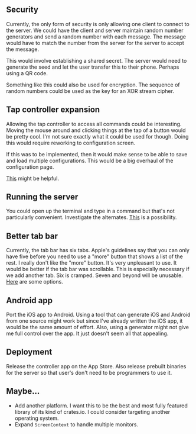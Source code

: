 ## Security

Currently, the only form of security is only allowing one client to connect to
the server. We could have the client and server maintain random number
generators and send a random number with each message. The message would have to
match the number from the server for the server to accept the message.

This would involve establishing a shared secret. The server would need to
generate the seed and let the user transfer this to their phone. Perhaps using
a QR code.

Something like this could also be used for encryption. The sequence of random
numbers could be used as the key for an XOR stream cipher.

## Tap controller expansion

Allowing the tap controller to access all commands could be interesting. Moving
the mouse around and clicking things at the tap of a button would be pretty
cool. I'm not sure exactly what it could be used for though. Doing this would
require reworking to configuration screen.

If this was to be implemented, then it would make sense to be able to save and
load multiple configurations. This would be a big overhaul of the configuration
page.

[This](https://stackoverflow.com/questions/2855857/how-to-display-multiple-columns-in-a-uitableview)
might be helpful.

## Running the server

You could open up the terminal and type in a command but that's not particularly
convenient. Investigate the alternates.
[This](https://apple.stackexchange.com/questions/376778/a-way-to-run-console-commands-in-menu-bar)
is a possibility.

## Better tab bar

Currently, the tab bar has six tabs. Apple's guidelines say that you can only
have five before you need to use a "more" button that shows a list of the rest.
I really don't like the "more" button. It's very unpleasant to use. It would be
better if the tab bar was scrollable. This is especially necessary if we add
another tab. Six is cramped. Seven and beyond will be unusable.
[Here](https://stackoverflow.com/questions/8482661/how-to-make-a-horizontal-scrollable-uitabbar-in-ios)
are some options.

## Android app

Port the iOS app to Android. Using a tool that can generate iOS and Android from
one source might work but since I've already written the iOS app, it would be
the same amount of effort. Also, using a generator might not give me full
control over the app. It just doesn't seem all that appealing.

## Deployment

Release the controller app on the App Store. Also release prebuilt binaries for
the server so that user's don't need to be programmers to use it.

## Maybe...

- Add another platform. I want this to be the best and most fully featured
  library of its kind of crates.io. I could consider targeting another operating
  system.
- Expand `ScreenContext` to handle multiple monitors.
